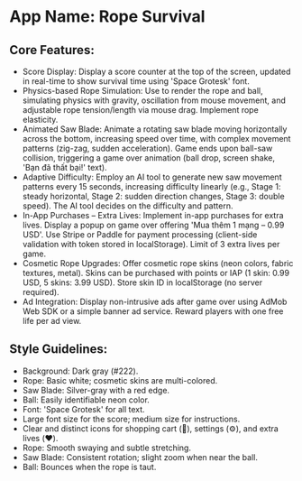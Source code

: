 # **App Name**: Rope Survival

## Core Features:

- Score Display: Display a score counter at the top of the screen, updated in real-time to show survival time using 'Space Grotesk' font.
- Physics-based Rope Simulation: Use <canvas> to render the rope and ball, simulating physics with gravity, oscillation from mouse movement, and adjustable rope tension/length via mouse drag. Implement rope elasticity.
- Animated Saw Blade: Animate a rotating saw blade moving horizontally across the bottom, increasing speed over time, with complex movement patterns (zig-zag, sudden acceleration). Game ends upon ball-saw collision, triggering a game over animation (ball drop, screen shake, 'Bạn đã thất bại!' text).
- Adaptive Difficulty: Employ an AI tool to generate new saw movement patterns every 15 seconds, increasing difficulty linearly (e.g., Stage 1: steady horizontal, Stage 2: sudden direction changes, Stage 3: double speed). The AI tool decides on the difficulty and pattern.
- In-App Purchases – Extra Lives: Implement in-app purchases for extra lives. Display a popup on game over offering 'Mua thêm 1 mạng – 0.99 USD'. Use Stripe or Paddle for payment processing (client-side validation with token stored in localStorage). Limit of 3 extra lives per game.
- Cosmetic Rope Upgrades: Offer cosmetic rope skins (neon colors, fabric textures, metal). Skins can be purchased with points or IAP (1 skin: 0.99 USD, 5 skins: 3.99 USD). Store skin ID in localStorage (no server required).
- Ad Integration: Display non-intrusive ads after game over using AdMob Web SDK or a simple banner ad service. Reward players with one free life per ad view.

## Style Guidelines:

- Background: Dark gray (#222).
- Rope: Basic white; cosmetic skins are multi-colored.
- Saw Blade: Silver-gray with a red edge.
- Ball: Easily identifiable neon color.
- Font: 'Space Grotesk' for all text.
- Large font size for the score; medium size for instructions.
- Clear and distinct icons for shopping cart (🛒), settings (⚙️), and extra lives (❤️).
- Rope: Smooth swaying and subtle stretching.
- Saw Blade: Consistent rotation; slight zoom when near the ball.
- Ball: Bounces when the rope is taut.